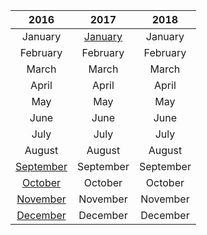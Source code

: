 | 2016 | 2017 | 2018 |
:---: | :---: | :---: 
January | [January](../Year/2017/January.md) | January
February | February | February
March | March | March
April | April | April
May | May | May
June | June | June
July | July | July
August | August | August
[September](../Year/2016/September.md) | September | September
[October](../Year/2016/October.md) | October | October
[November](../Year/2016/November.md) | November | November
[December](../Year/2016/December.md) | December | December
